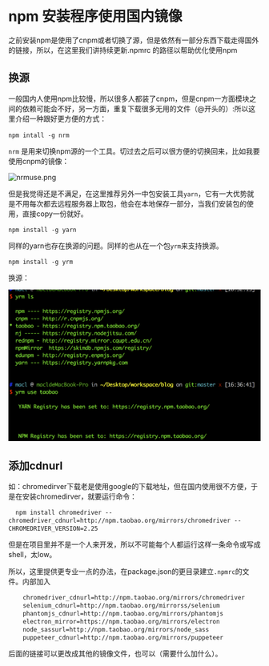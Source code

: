 # npm 安装程序使用国内镜像


之前安装npm是使用了cnpm或者切换了源，但是依然有一部分东西下载走得国外的链接，所以，在这里我们讲持续更新.npmrc 的路径以帮助优化使用npm

## 换源

一般国内人使用npm比较慢，所以很多人都装了cnpm，但是cnpm一方面模块之间的依赖可能会不好，另一方面，重复下载很多无用的文件（@开头的）:所以这里介绍一种跟好更方便的方式：

```npm intall -g nrm```

`nrm` 是用来切换npm源的一个工具。切过去之后可以很方便的切换回来，比如我要使用cnpm的镜像：

![nrmuse.png](./npm%E5%AE%89%E8%A3%85%E7%A8%8B%E5%BA%8F%E4%BD%BF%E7%94%A8%E5%9B%BD%E5%86%85%E9%95%9C%E5%83%8F/nrmuse.png)


但是我觉得还是不满足，在这里推荐另外一中包安装工具`yarn`，它有一大优势就是不用每次都去远程服务器上取包，他会在本地保存一部分，当我们安装包的使用，直接copy一份就好。
```shell
npm install -g yarn
```
    

同样的yarn也存在换源的问题。同样的也从在一个包`yrm`来支持换源。
```shell
npm install -g yrm
```

换源：

![yrm use taobao](./npm安装程序使用国内镜像/yrmuse.png)


## 添加cdnurl

如：chromedirver下载老是使用google的下载地址，但在国内使用很不方便，于是在安装chromedirver，就要运行命令：

      npm install chromedriver --chromedriver_cdnurl=http://npm.taobao.org/mirrors/chromedriver --CHROMEDRIVER_VERSION=2.25
  
但是在项目里并不是一个人来开发，所以不可能每个人都运行这样一条命令或写成shell，太low。

所以，这里提供更专业一点的办法，在package.json的更目录建立`.npmrc`的文件。内部加入

```text  
    chromedriver_cdnurl=http://npm.taobao.org/mirrors/chromedriver
    selenium_cdnurl=http://npm.taobao.org/mirrorss/selenium
    phantomjs_cdnurl=http://npm.taobao.org/mirrors/phantomjs
    electron_mirror=https://npm.taobao.org/mirrors/electron
    node_sassurl=http://npm.taobao.org/mirrors/node_sass
    puppeteer_cdnurl=http://npm.taobao.org/mirrors/puppeteer
```
后面的链接可以更改成其他的镜像文件，也可以（需要什么加什么）。
